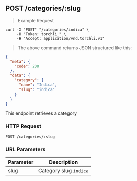 ## POST /categories/:slug

> Example Request

```shell
curl -X "POST" "/categories/indica" \
     -H "Token: torchli_" \
     -H "Accept: application/vnd.torchli.v1"
```

> The above command returns JSON structured like this:

```json
{
  "meta": {
    "code": 200
  },
  "data": {
    "category": {
      "name": "Indica",
      "slug": "indica"
    }
  }
}
```

This endpoint retrieves a category

### HTTP Request

`POST /categories/:slug`

### URL Parameters

Parameter | Description
--------- | -----------
slug | Category slug `indica`
